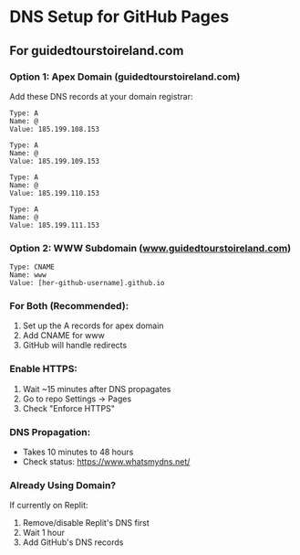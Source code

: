 # DNS Setup for GitHub Pages

## For guidedtourstoireland.com

### Option 1: Apex Domain (guidedtourstoireland.com)
Add these DNS records at your domain registrar:

```
Type: A
Name: @
Value: 185.199.108.153

Type: A
Name: @
Value: 185.199.109.153

Type: A
Name: @
Value: 185.199.110.153

Type: A
Name: @
Value: 185.199.111.153
```

### Option 2: WWW Subdomain (www.guidedtourstoireland.com)
```
Type: CNAME
Name: www
Value: [her-github-username].github.io
```

### For Both (Recommended):
1. Set up the A records for apex domain
2. Add CNAME for www
3. GitHub will handle redirects

### Enable HTTPS:
1. Wait ~15 minutes after DNS propagates
2. Go to repo Settings → Pages
3. Check "Enforce HTTPS"

### DNS Propagation:
- Takes 10 minutes to 48 hours
- Check status: https://www.whatsmydns.net/

### Already Using Domain?
If currently on Replit:
1. Remove/disable Replit's DNS first
2. Wait 1 hour
3. Add GitHub's DNS records